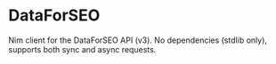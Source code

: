 # DataForSEO
Nim client for the DataForSEO API (v3). No dependencies (stdlib only), supports both sync and async requests.
